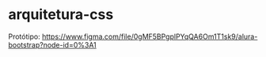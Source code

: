 # arquitetura-css

Protótipo:
https://www.figma.com/file/0gMF5BPgplPYqQA6Om1T1sk9/alura-bootstrap?node-id=0%3A1